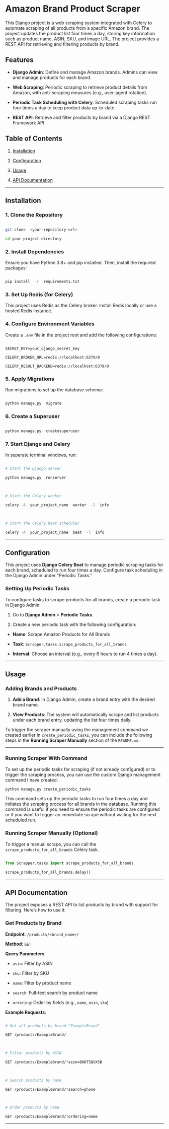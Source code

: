 
# Amazon Brand Product Scraper

  

This Django project is a web scraping system integrated with Celery to automate scraping of all products from a specific Amazon brand. The project updates the product list four times a day, storing key information such as product name, ASIN, SKU, and image URL. The project provides a REST API for retrieving and filtering products by brand.

  

## Features

  

-  **Django Admin**: Define and manage Amazon brands. Admins can view and manage products for each brand.

-  **Web Scraping**: Periodic scraping to retrieve product details from Amazon, with anti-scraping measures (e.g., user-agent rotation).

-  **Periodic Task Scheduling with Celery**: Scheduled scraping tasks run four times a day to keep product data up-to-date.

-  **REST API**: Retrieve and filter products by brand via a Django REST Framework API.

  

## Table of Contents

  

1. [Installation](#installation)

2. [Configuration](#configuration)

3. [Usage](#usage)

4. [API Documentation](#api-documentation)

  
---

  

## Installation

  

### 1. Clone the Repository

  

```bash

git clone  <your-repository-url>

cd your-project-directory

```

  

### 2. Install Dependencies

  

Ensure you have Python 3.8+ and pip installed. Then, install the required packages:

  

```bash

pip install  -r  requirements.txt

```

  

### 3. Set Up Redis (for Celery)

  

This project uses Redis as the Celery broker. Install Redis locally or use a hosted Redis instance.

  

### 4. Configure Environment Variables

  

Create a `.env` file in the project root and add the following configurations:

  

```plaintext

SECRET_KEY=your_django_secret_key

CELERY_BROKER_URL=redis://localhost:6379/0

CELERY_RESULT_BACKEND=redis://localhost:6379/0

```

  

### 5. Apply Migrations

  

Run migrations to set up the database schema:

  

```bash

python manage.py  migrate

```

  

### 6. Create a Superuser

  

```bash

python manage.py  createsuperuser

```

  

### 7. Start Django and Celery

  

In separate terminal windows, run:

  

```bash

# Start the Django server

python manage.py  runserver

  

# Start the Celery worker

celery -A  your_project_name  worker  -l  info

  

# Start the Celery beat scheduler

celery -A  your_project_name  beat  -l  info

```

  

---

  

## Configuration

  

This project uses **Django Celery Beat** to manage periodic scraping tasks for each brand, scheduled to run four times a day. Configure task scheduling in the Django Admin under "Periodic Tasks."

  

### Setting Up Periodic Tasks

  

To configure tasks to scrape products for all brands, create a periodic task in Django Admin:

  

1. Go to **Django Admin** > **Periodic Tasks**.

2. Create a new periodic task with the following configuration:

-  **Name**: Scrape Amazon Products for All Brands

-  **Task**: `Scrapper.tasks.scrape_products_for_all_brands`

-  **Interval**: Choose an interval (e.g., every 6 hours to run 4 times a day).

  

---

  

## Usage

  

### Adding Brands and Products

  

1.  **Add a Brand**: In Django Admin, create a brand entry with the desired brand name.

2.  **View Products**: The system will automatically scrape and list products under each brand entry, updating the list four times daily.

  

To trigger the scraper manually using the management command we created earlier in `create_periodic_tasks`, you can include the following steps in the **Running Scraper Manually** section of the `README.md`:

---

### Running Scraper With Command

To set up the periodic tasks for scraping (if not already configured) or to trigger the scraping process, you can use the custom Django management command I have created:

```bash
python manage.py create_periodic_tasks
```

This command sets up the periodic tasks to run four times a day and initiates the scraping process for all brands in the database. Running this command is useful if you need to ensure the periodic tasks are configured or if you want to trigger an immediate scrape without waiting for the next scheduled run.



### Running Scraper Manually (Optional)

  

To trigger a manual scrape, you can call the `scrape_products_for_all_brands` Celery task.

  

```python

from Scrapper.tasks import scrape_products_for_all_brands

scrape_products_for_all_brands.delay()

```

  

---

  

## API Documentation

  

The project exposes a REST API to list products by brand with support for filtering. Here’s how to use it:

  

### Get Products by Brand

  

**Endpoint**: `/products/<brand_name>/`

  

**Method**: `GET`

  

**Query Parameters**:

-  `asin`: Filter by ASIN

-  `sku`: Filter by SKU

-  `name`: Filter by product name

-  `search`: Full-text search by product name

-  `ordering`: Order by fields (e.g., `name`, `asin`, `sku`)

  

**Example Requests**:

```bash

# Get all products by brand "ExampleBrand"

GET /products/ExampleBrand/

  

# Filter products by ASIN

GET /products/ExampleBrand/?asin=B08T5QVX5B

  

# Search products by name

GET /products/ExampleBrand/?search=phone

  

# Order products by name

GET /products/ExampleBrand/?ordering=name

```  


---

  
